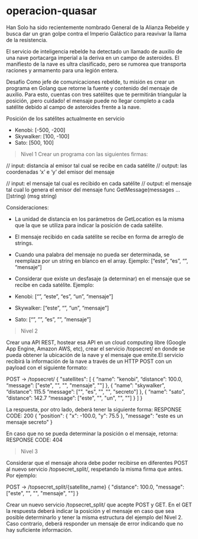 # operacion-quasar
Han Solo ha sido recientemente nombrado General de la Alianza Rebelde y busca dar un gran golpe contra el Imperio Galáctico para reavivar la llama de la resistencia.

El servicio de inteligencia rebelde ha detectado un llamado de auxilio de una nave portacarga imperial a la deriva en un campo de asteroides. El manifiesto de la nave es ultra clasificado, pero se rumorea que transporta raciones y armamento para una legión entera.

Desafío
Como jefe de comunicaciones rebelde, tu misión es crear un programa en Golang que retorne la fuente y contenido del mensaje de auxilio. Para esto, cuentas con tres satélites que te permitirán triangular la posición, ¡pero cuidado! el mensaje puede no llegar completo a cada satélite debido al campo de asteroides frente a la nave.

Posición de los satélites actualmente en servicio
*	Kenobi: [-500, -200]
*	Skywalker: [100, -100]
*	Sato: [500, 100]

>Nivel 1
 Crear un programa con las siguientes firmas:

// input: distancia al emisor tal cual se recibe en cada satélite
// output: las coordenadas ‘x’ e ‘y’ del emisor del mensaje

// input: el mensaje tal cual es recibido en cada satélite
// output: el mensaje tal cual lo genera el emisor del mensaje func GetMessage(messages ...[]string) (msg string)

Consideraciones:
*	La unidad de distancia en los parámetros de GetLocation es la misma que la que se utiliza para indicar la posición de cada satélite.
*	El mensaje recibido en cada satélite se recibe en forma de arreglo de strings.
*	Cuando una palabra del mensaje no pueda ser determinada, se reemplaza por un string en blanco en el array.
	Ejemplo: [“este”, “es”, “”, “mensaje”]
*	Considerar que existe un desfasaje (a determinar) en el mensaje que se recibe en cada satélite.
	Ejemplo:

*	Kenobi: [“”, “este”, “es”, “un”, “mensaje”]
*	Skywalker: [“este”, “”, “un”, “mensaje”]
*	Sato: [“”, ””, ”es”, ””, ”mensaje”]

>Nivel 2

Crear una API REST, hostear esa API en un cloud computing libre (Google App Engine, Amazon AWS, etc), crear el servicio /topsecret/ en donde se pueda obtener la ubicación de la nave y el mensaje que emite.El servicio recibirá la información de la nave a través de un HTTP POST con un payload con el siguiente formato:

POST → /topsecret/
{
"satellites": [
{
“name”: "kenobi", “distance”: 100.0,
“message”: ["este", "", "", "mensaje", ""]
},
{
“name”: "skywalker", “distance”: 115.5
“message”: ["", "es", "", "", "secreto"]
},
{
“name”: "sato", “distance”: 142.7
“message”: ["este", "", "un", "", ""]
}
]
}

La respuesta, por otro lado, deberá tener la siguiente forma:
RESPONSE CODE: 200
{
"position": {
"x": -100.0,
"y": 75.5
},
"message": "este es un mensaje secreto"
}


En caso que no se pueda determinar la posición o el mensaje, retorna:
RESPONSE CODE: 404

>Nivel 3

Considerar que el mensaje ahora debe poder recibirse en diferentes POST al nuevo servicio /topsecret_split/, respetando la misma firma que antes. Por ejemplo:

POST →    /topsecret_split/{satellite_name}
{
"distance": 100.0,
"message": ["este", "", "", "mensaje", ""]
}

Crear un nuevo servicio /topsecret_split/ que acepte POST y GET. En el GET la respuesta deberá indicar la posición y el mensaje en caso que sea posible determinarlo y tener la misma estructura del ejemplo del Nivel 2. Caso contrario, deberá responder un mensaje de error indicando que no hay suficiente información.
